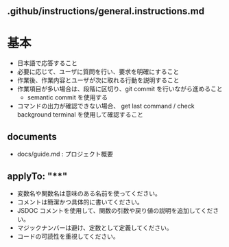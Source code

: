 ## .github/instructions/general.instructions.md

# 基本
- 日本語で応答すること
- 必要に応じて、ユーザに質問を行い、要求を明確にすること
- 作業後、作業内容とユーザが次に取れる行動を説明すること
- 作業項目が多い場合は、段階に区切り、git commit を行いながら進めること
  - semantic commit を使用する
- コマンドの出力が確認できない場合、 get last command / check background terminal を使用して確認すること

## documents
- docs/guide.md : プロジェクト概要

## applyTo: "\*\*"

- 変数名や関数名は意味のある名前を使ってください。
- コメントは簡潔かつ具体的に書いてください。
- JSDOC コメントを使用して、関数の引数や戻り値の説明を追加してください。
- マジックナンバーは避け、定数として定義してください。
- コードの可読性を重視してください。
